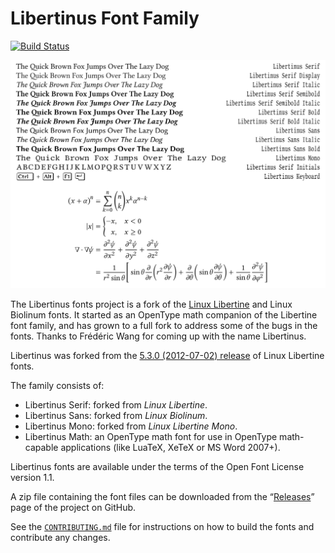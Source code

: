 # Libertinus Font Family

[![Build Status](https://travis-ci.com/alif-type/libertinus.svg?branch=main)](https://travis-ci.com/alif-type/libertinus)

![Sample of Libertinus Font Family](preview.svg)

The Libertinus fonts project is a fork of the [Linux Libertine][1] and Linux Biolinum fonts.
It started as an OpenType math companion of the Libertine font family, and has grown to a full fork to address some of the bugs in the fonts.
Thanks to Frédéric Wang for coming up with the name Libertinus.

Libertinus was forked from the [5.3.0 (2012-07-02) release][2] of Linux Libertine fonts.

The family consists of:

* Libertinus Serif: forked from *Linux Libertine*.
* Libertinus Sans: forked from *Linux Biolinum*.
* Libertinus Mono: forked from *Linux Libertine Mono*.
* Libertinus Math: an OpenType math font for use in OpenType math-capable applications (like LuaTeX, XeTeX or MS Word 2007+).

Libertinus fonts are available under the terms of the Open Font License version 1.1.

A zip file containing the font files can be downloaded from the “[Releases][3]” page of the project on GitHub.

See the [`CONTRIBUTING.md`](CONTRIBUTING.md) file for instructions on how to build the fonts and contribute any changes.

[1]: https://en.wikipedia.org/wiki/Linux_Libertine
[2]: https://sourceforge.net/projects/linuxlibertine/files/linuxlibertine/
[3]: https://github.com/alif-type/libertinus/releases
